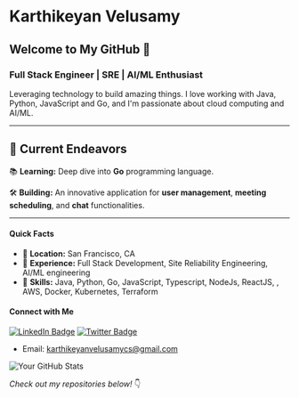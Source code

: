 # Karthikeyan Velusamy

## Welcome to My GitHub 👋

### Full Stack Engineer | SRE | AI/ML Enthusiast

Leveraging technology to build amazing things. I love working with Java, Python, JavaScript and Go, and I'm passionate about cloud computing and AI/ML.

---

## 🚀 **Current Endeavors**
📚 **Learning:** Deep dive into **Go** programming language.

🛠 **Building:** An innovative application for **user management**, **meeting scheduling**, and **chat** functionalities.

---



#### Quick Facts
- 📍 **Location:** San Francisco, CA
- 💼 **Experience:** Full Stack Development, Site Reliability Engineering, AI/ML engineering
- 🚀 **Skills:** Java, Python, Go, JavaScript, Typescript, NodeJs, ReactJS, , AWS, Docker, Kubernetes, Terraform

#### Connect with Me
[![LinkedIn Badge](https://img.shields.io/badge/-LinkedIn-blue?style=flat-square&logo=LinkedIn&logoColor=white&link=https://www.linkedin.com/in/krthikeyanvelusamy/)](https://www.linkedin.com/in/krthikeyanvelusamy/)
[![Twitter Badge](https://img.shields.io/badge/-Twitter-1DA1F2?style=flat-square&logo=Twitter&logoColor=white&link=https://twitter.com/vekacs)](https://twitter.com/vekacs)

- Email: [karthikeyanvelusamycs@gmail.com](mailto:karthikeyanvelusamycs@gmail.com)

![Your GitHub Stats](https://github-readme-stats.vercel.app/api?username=karthikeyanvelusamy&bg_color=30,e96443,904e95&title_color=fff&text_color=fff&count_private=true)


_Check out my repositories below!_ 👇
